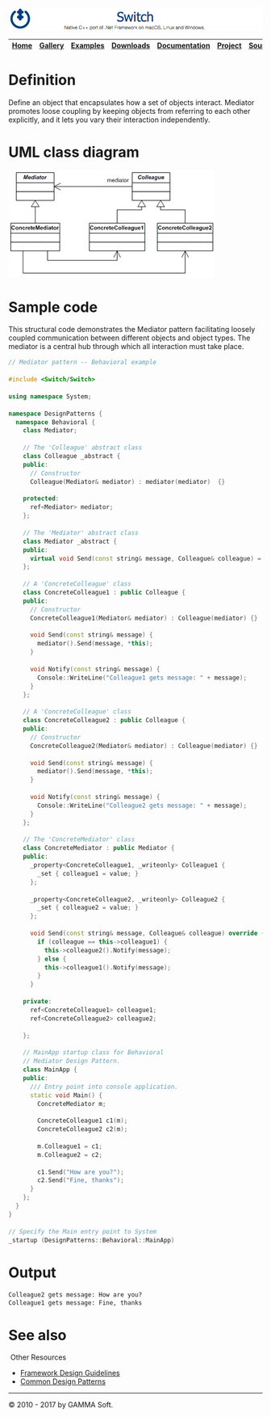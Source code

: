 ![Switch Header](Images/SwitchNativeC++port.png)

| [Home](Home.md) | [Gallery](Gallery.md) | [Examples](Examples.md) | [Downloads](Downloads.md) | [Documentation](Documentation.md) | [Project](https://sourceforge.net/projects/switchpro) | [Source](https://github.com/gammasoft71/switch) | [License](License.md) | [Contact](Contact.md) | [GAMMA Soft](https://gammasoft71.wixsite.com/gammasoft) |
|-----------------|-----------------------|-------------------------|-------------------------|-----------------------------------|-------------------------------------------------------|-------------------------------------------------|-----------------------|-----------------------|---------------------------------------------------------|

# Definition

Define an object that encapsulates how a set of objects interact. Mediator promotes loose coupling by keeping objects from referring to each other explicitly, and it lets you vary their interaction independently.

# UML class diagram

![AbstractFactory](Images/DesignPatterns/mediator.gif)

# Sample code

This structural code demonstrates the Mediator pattern facilitating loosely coupled communication between different objects and object types. The mediator is a central hub through which all interaction must take place.

```c++
// Mediator pattern -- Behavioral example
 
#include <Switch/Switch>
 
using namespace System;
 
namespace DesignPatterns {
  namespace Behavioral {
    class Mediator;
    
    // The 'Colleague' abstract class
    class Colleague _abstract {
    public:
      // Constructor
      Colleague(Mediator& mediator) : mediator(mediator)  {}
 
    protected:
      ref<Mediator> mediator;
    };
    
    // The 'Mediator' abstract class
    class Mediator _abstract {
    public:
      virtual void Send(const string& message, Colleague& colleague) = 0;
    };
    
    // A 'ConcreteColleague' class
    class ConcreteColleague1 : public Colleague {
    public:
      // Constructor
      ConcreteColleague1(Mediator& mediator) : Colleague(mediator) {}
      
      void Send(const string& message) {
        mediator().Send(message, *this);
      }
      
      void Notify(const string& message) {
        Console::WriteLine("Colleague1 gets message: " + message);
      }
    };
    
    // A 'ConcreteColleague' class
    class ConcreteColleague2 : public Colleague {
    public:
      // Constructor
      ConcreteColleague2(Mediator& mediator) : Colleague(mediator) {}
      
      void Send(const string& message) {
        mediator().Send(message, *this);
      }
      
      void Notify(const string& message) {
        Console::WriteLine("Colleague2 gets message: " + message);
      }
    };
    
    // The 'ConcreteMediator' class
    class ConcreteMediator : public Mediator {
    public:
      _property<ConcreteColleague1, _writeonly> Colleague1 {
        _set { colleague1 = value; }
      };
      
      _property<ConcreteColleague2, _writeonly> Colleague2 {
        _set { colleague2 = value; }
      };
      
      void Send(const string& message, Colleague& colleague) override {
        if (colleague == this->colleague1) {
          this->colleague2().Notify(message);
        } else {
          this->colleague1().Notify(message);
        }
      }
 
    private:
      ref<ConcreteColleague1> colleague1;
      ref<ConcreteColleague2> colleague2;
 
    };
    
    // MainApp startup class for Behavioral
    // Mediator Design Pattern.
    class MainApp {
    public:
      /// Entry point into console application.
      static void Main() {
        ConcreteMediator m;
        
        ConcreteColleague1 c1(m);
        ConcreteColleague2 c2(m);
        
        m.Colleague1 = c1;
        m.Colleague2 = c2;
        
        c1.Send("How are you?");
        c2.Send("Fine, thanks");
      }
    };
  }
}
 
// Specify the Main entry point to System
_startup (DesignPatterns::Behavioral::MainApp)
```

# Output

```
Colleague2 gets message: How are you?
Colleague1 gets message: Fine, thanks
```

# See also
​
Other Resources

* [Framework Design Guidelines](FrameworkDesignGuidelines.md)
* [Common Design Patterns](CommonDesignPatterns.md)

______________________________________________________________________________________________

© 2010 - 2017 by GAMMA Soft.

